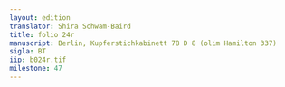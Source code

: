 ```yaml
---
layout: edition
translator: Shira Schwam-Baird
title: folio 24r
manuscript: Berlin, Kupferstichkabinett 78 D 8 (olim Hamilton 337)
sigla: BT
iip: b024r.tif
milestone: 47
---
```

